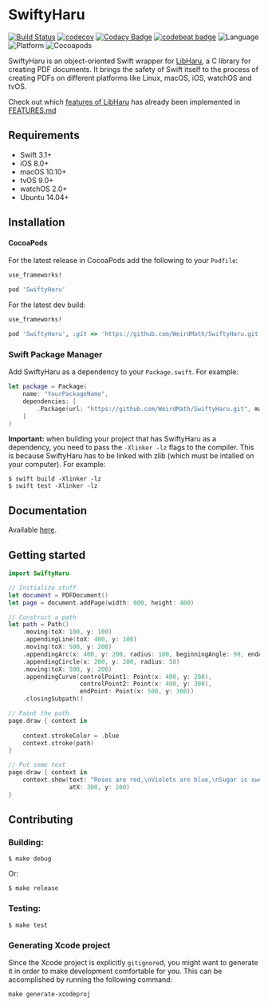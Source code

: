 # SwiftyHaru

[![Build Status](https://travis-ci.org/WeirdMath/SwiftyHaru.svg?branch=dev)](https://travis-ci.org/WeirdMath/SwiftyHaru)
[![codecov](https://codecov.io/gh/WeirdMath/SwiftyHaru/branch/dev/graph/badge.svg)](https://codecov.io/gh/WeirdMath/SwiftyHaru)
[![Codacy Badge](https://api.codacy.com/project/badge/Grade/66cfcbcec9884191a0f8aa1bef26deb8)](https://www.codacy.com/app/broadway_lamb/SwiftyHaru?utm_source=github.com&amp;utm_medium=referral&amp;utm_content=WeirdMath/SwiftyHaru&amp;utm_campaign=Badge_Grade)
[![codebeat badge](https://codebeat.co/badges/4ce84f1a-1ab5-4533-a609-afb168128538)](https://codebeat.co/projects/github-com-weirdmath-swiftyharu)
![Language](https://img.shields.io/badge/Swift-3.1-orange.svg)
![Platform](https://img.shields.io/badge/platform-Linux%20%7C%20macOS%20%7C%20iOS%20%7C%20watchOS%20%7C%20tvOS-lightgrey.svg)
![Cocoapods](https://img.shields.io/cocoapods/v/SwiftyHaru.svg?style=flat)

SwiftyHaru is an object-oriented Swift wrapper for [LibHaru](https://github.com/libharu/libharu), a C library for creating PDF documents. It brings the safety of Swift itself to the process of creating PDFs on different platforms like Linux, macOS, iOS, watchOS and tvOS.

Check out which [features of LibHaru](https://github.com/libharu/libharu/wiki) has already been implemented in [FEATURES.md](FEATURES.md)

## Requirements

* Swift 3.1+
* iOS 8.0+
* macOS 10.10+
* tvOS 9.0+
* watchOS 2.0+
* Ubuntu 14.04+

## Installation

#### CocoaPods

For the latest release in CocoaPods add the following to your `Podfile`:

```ruby
use_frameworks!

pod 'SwiftyHaru'
```

For the latest dev build:

```ruby
use_frameworks!

pod 'SwiftyHaru', :git => 'https://github.com/WeirdMath/SwiftyHaru.git', :branch => 'dev'
```

### Swift Package Manager
Add SwiftyHaru as a dependency to your `Package.swift`. For example:

```swift
let package = Package(
    name: "YourPackageName",
    dependencies: [
        .Package(url: "https://github.com/WeirdMath/SwiftyHaru.git", majorVersion: 0)
    ]
)
```

**Important:** when building your project that has SwiftyHaru as a dependency, 
you need to pass the `-Xlinker -lz` flags to the compiler. This is because SwiftyHaru has to be linked with zlib (which must be intalled on your computer). For example:

```
$ swift build -Xlinker -lz
$ swift test -Xlinker -lz
```

## Documentation

Available [here](https://weirdmath.github.io/SwiftyHaru/).

## Getting started

```swift
import SwiftyHaru

// Initialize stuff
let document = PDFDocument()
let page = document.addPage(width: 600, height: 400)

// Construct a path
let path = Path()
    .moving(toX: 100, y: 100)
    .appendingLine(toX: 400, y: 100)
    .moving(toX: 500, y: 200)
    .appendingArc(x: 400, y: 200, radius: 100, beginningAngle: 90, endAngle: 180)
    .appendingCircle(x: 200, y: 200, radius: 50)
    .moving(toX: 500, y: 200)
    .appendingCurve(controlPoint1: Point(x: 400, y: 200),
                    controlPoint2: Point(x: 400, y: 300),
                    endPoint: Point(x: 500, y: 300))
    .closingSubpath()

// Paint the path
page.draw { context in
    
    context.strokeColor = .blue
    context.stroke(path)
}

// Put some text
page.draw { context in
    context.show(text: "Roses are red,\nViolets are blue,\nSugar is sweet,\nAnd so are you.",
                 atX: 300, y: 200)
}
```

## Contributing

### Building:

```
$ make debug
```
Or:

```
$ make release
```

### Testing:

```
$ make test
```

### Generating Xcode project
Since the Xcode project is explicitly `gitignore`d, you might want to generate it in order to make development comfortable for you. This can be accomplished by running the following command:

```
make generate-xcodeproj
```

